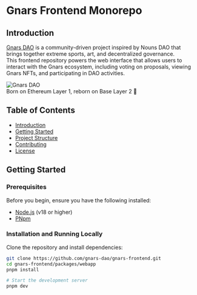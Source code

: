 # Gnars Frontend Monorepo  

## Introduction

[Gnars DAO](https://gnars.wtf/) is a community-driven project inspired by Nouns DAO that brings together extreme sports, art, and decentralized governance.  
This frontend repository powers the web interface that allows users to interact with the Gnars ecosystem, including voting on proposals, viewing Gnars NFTs, and participating in DAO activities.

![Gnars DAO](https://media3.giphy.com/media/v1.Y2lkPTc5MGI3NjExaG0xcnU5Z2FwZjZncDBsd3ZwdmlnNHc4OHl0bGZ4eHI0Zm1zOWM0cSZlcD12MV9pbnRlcm5hbF9naWZfYnlfaWQmY3Q9Zw/t5jgYlyYqOBD8CqHWn/giphy.webp)  
Born on Ethereum Layer 1, reborn on Base Layer 2 🤘  
 
## Table of Contents

- [Introduction](#introduction)
- [Getting Started](#getting-started)
- [Project Structure](#project-structure)
- [Contributing](#contributing)
- [License](#license)

## Getting Started

### Prerequisites

Before you begin, ensure you have the following installed:

- [Node.js](https://nodejs.org/) (v18 or higher)
- [PNpm](https://pnpm.io/)

### Installation and Running Locally

Clone the repository and install dependencies:

```bash
git clone https://github.com/gnars-dao/gnars-frontend.git
cd gnars-frontend/packages/webapp
pnpm install

# Start the development server
pnpm dev
```
